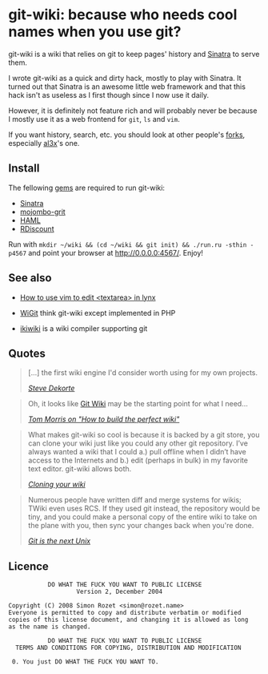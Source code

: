 git-wiki: because who needs cool names when you use git?
========================================================

git-wiki is a wiki that relies on git to keep pages' history
and [Sinatra][] to serve them.

I wrote git-wiki as a quick and dirty hack, mostly to play with Sinatra.
It turned out that Sinatra is an awesome little web framework and that this
hack isn't as useless as I first though since I now use it daily.

However, it is definitely not feature rich and will probably never be because
I mostly use it as a web frontend for `git`, `ls` and `vim`.

If you want history, search, etc. you should look at other people's [forks][],
especially [al3x][]'s one.

Install
-------

The fellowing [gems][] are required to run git-wiki:

- [Sinatra][]
- [mojombo-grit][]
- [HAML][]
- [RDiscount][]

Run with `mkdir ~/wiki && (cd ~/wiki && git init) && ./run.ru -sthin -p4567`
and point your browser at <http://0.0.0.0:4567/>. Enjoy!

See also
--------

- [How to use vim to edit &lt;textarea&gt; in lynx][tip]
- [WiGit][] think git-wiki except implemented in PHP
- [ikiwiki][] is a wiki compiler supporting git


  [Sinatra]: http://www.sinatrarb.com
  [GitHub]: http://github.com/sr/git-wiki
  [forks]: http://github.com/sr/git-wiki/network
  [al3x]: http://github.com/al3x/git-wiki
  [gems]: http://www.rubygems.org/
  [mojombo-grit]: http://github.com/mojombo/grit
  [HAML]: http://haml.hamptoncatlin.com
  [RDiscount]: http://github.com/rtomayko/rdiscount
  [tip]: http://wiki.infogami.com/using_lynx_&_vim_with_infogami
  [WiGit]: http://el-tramo.be/software/wigit
  [ikiwiki]: http://ikiwiki.info

Quotes
------

<blockquote>
<p>[...] the first wiki engine I'd consider worth using for my own projects.</p>
<p><cite>
<a href="http://www.dekorte.com/blog/blog.cgi?do=item&amp;id=3319">
Steve Dekorte</a>
</cite></p>
</blockquote>

<blockquote>
<p>Oh, it looks like <a href="http://atonie.org/2008/02/git-wiki">Git Wiki</a>
may be the starting point for what I need...</p>
<p><cite><a href="http://tommorris.org/blog/2008/03/09#pid2761430">
Tom Morris on "How to build the perfect wiki"</a></cite></p>
</blockquote>

<blockquote>
<p>What makes git-wiki so cool is because it is backed by a git store,
you can clone your wiki just like you could any other git repository.
I’ve always wanted a wiki that I could a.) pull offline when I didn’t
have access to the Internets and b.) edit (perhaps in bulk)
in my favorite text editor. git-wiki allows both.</p>
<p><cite><a href="http://github.com/willcodeforfoo/git-wiki/wikis">
Cloning your wiki</a></cite></p>
</blockquote>

<blockquote>
<p>Numerous people have written diff and merge systems for wikis;
TWiki even uses RCS. If they used git instead, the repository would be tiny, and
you could make a personal copy of the entire wiki to take on the plane with you,
then sync your changes back when you're done.</p>
<p><cite><a href="http://www.advogato.org/person/apenwarr/diary/371.html">
Git is the next Unix</a></cite></p>
</blockquote>

Licence
-------
               DO WHAT THE FUCK YOU WANT TO PUBLIC LICENSE
                       Version 2, December 2004

    Copyright (C) 2008 Simon Rozet <simon@rozet.name>
    Everyone is permitted to copy and distribute verbatim or modified
    copies of this license document, and changing it is allowed as long
    as the name is changed.

               DO WHAT THE FUCK YOU WANT TO PUBLIC LICENSE
      TERMS AND CONDITIONS FOR COPYING, DISTRIBUTION AND MODIFICATION

     0. You just DO WHAT THE FUCK YOU WANT TO.
